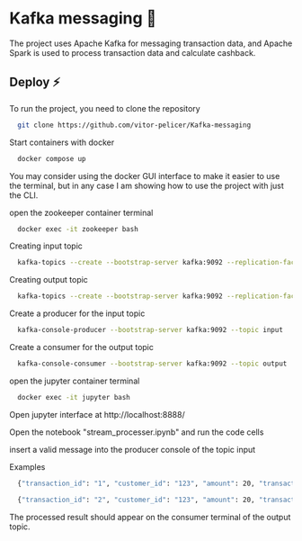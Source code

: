 # Kafka messaging 📨

The project uses Apache Kafka for messaging transaction data, and Apache Spark is used to process transaction data and calculate cashback.

## Deploy ⚡

To run the project, you need to clone the repository

```bash
  git clone https://github.com/vitor-pelicer/Kafka-messaging
```

Start containers with docker

```bash
  docker compose up
```

You may consider using the docker GUI interface to make it easier to use the terminal, but in any case I am showing how to use the project with just the CLI.

open the zookeeper container terminal

```bash
  docker exec -it zookeeper bash
```

Creating input topic

```bash
  kafka-topics --create --bootstrap-server kafka:9092 --replication-factor 1 --partitions 1 --topics input
```

Creating output topic

```bash
  kafka-topics --create --bootstrap-server kafka:9092 --replication-factor 1 --partitions 1 --topics output
```

Create a producer for the input topic

```bash
  kafka-console-producer --bootstrap-server kafka:9092 --topic input
```

Create a consumer for the output topic

```bash
  kafka-console-consumer --bootstrap-server kafka:9092 --topic output
```

open the jupyter container terminal

```bash
  docker exec -it jupyter bash
```

Open jupyter interface at http://localhost:8888/

Open the notebook "stream_processer.ipynb" and run the code cells

insert a valid message into the producer console of the topic input

Examples

```bash
  {"transaction_id": "1", "customer_id": "123", "amount": 20, "transaction_timestamp": "2023-04-21T09:30:00Z", "merchant_id": "MerchantX"}
```

```bash
  {"transaction_id": "2", "customer_id": "123", "amount": 20, "transaction_timestamp": "2023-04-21T09:30:00Z", "merchant_id": "MerchantY"}
```

The processed result should appear on the consumer terminal of the output topic.
